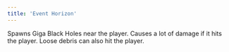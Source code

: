 ```yaml
---
title: 'Event Horizon'
---
```


Spawns Giga Black Holes near the player. Causes a lot of damage if it hits the player. Loose debris can also hit the player.
